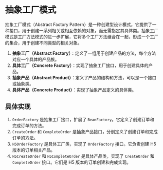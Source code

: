 # 抽象工厂模式

抽象工厂模式（Abstract Factory Pattern）是一种创建型设计模式，它提供了一种接口，用于创建一系列相关或相互依赖的对象，而无需指定其具体类。抽象工厂模式是工厂方法模式的进一步扩展，它将多个工厂方法组合在一起，形成一个工厂的集合，用于创建不同类型的相关对象。

1. **抽象工厂（Abstract Factory）**：定义了一组用于创建产品的方法，每个方法对应一个具体的产品族。
2. **具体工厂（Concrete Factory）**：实现了抽象工厂接口，用于创建具体的产品。
3. **抽象产品（Abstract Product）**：定义了产品的结构和方法，可以是一个接口或抽象类。
4. **具体产品（Concrete Product）**：实现了抽象产品定义的具体类。

## 具体实现

1. `OrderFactory` 是抽象工厂接口，扩展了 `BeanFactory`。它定义了创建订单和完成订单的方法。
2. `CreateOrder` 和 `CompleteOrder` 是抽象产品接口，分别定义了创建订单和完成订单的方法。
3. `H5OrderFactory` 是具体工厂类，实现了 `OrderFactory` 接口。它负责创建 H5 版本的订单相关产品。
4. `H5CreateOrder` 和 `H5CompleteOrder` 是具体产品类，实现了 `CreateOrder` 和 `CompleteOrder` 接口。它们是 H5 版本的订单创建和完成实现。
